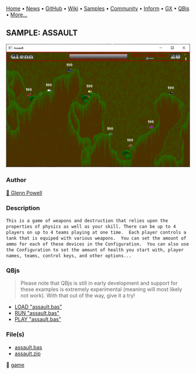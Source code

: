 [Home](https://qb64.com) • [News](../../news.md) • [GitHub](https://github.com/QB64Official/qb64) • [Wiki](https://github.com/QB64Official/qb64/wiki) • [Samples](../../samples.md) • [Community](../../community.md) • [Inform](../../inform.md) • [GX](../../gx.md) • [QBjs](../../qbjs.md) • [More...](../../more.md)

## SAMPLE: ASSAULT

![screenshot.png](img/screenshot.png)

### Author

[🐝 Glenn Powell](../glenn-powell.md) 

### Description

```text
This is a game of weapons and destruction that relies upon the properties of physics as well as your skill. There can be up to 4 players on up to 4 teams playing at one time.  Each player controls a tank that is equiped with various weapons.  You can set the amount of ammo for each of these devices in the Configuration.  You can also use the Configuration to set the amount of health you start with, player names, teams, control keys, and other options...
```

### QBjs

> Please note that QBjs is still in early development and support for these examples is extremely experimental (meaning will most likely not work). With that out of the way, give it a try!

* [LOAD "assault.bas"](https://v6p9d9t4.ssl.hwcdn.net/html/5963335/index.html?src=https://qb64.com/samples/assault/src/assault.bas)
* [RUN "assault.bas"](https://v6p9d9t4.ssl.hwcdn.net/html/5963335/index.html?mode=auto&src=https://qb64.com/samples/assault/src/assault.bas)
* [PLAY "assault.bas"](https://v6p9d9t4.ssl.hwcdn.net/html/5963335/index.html?mode=play&src=https://qb64.com/samples/assault/src/assault.bas)

### File(s)

* [assault.bas](src/assault.bas)
* [assault.zip](src/assault.zip)

🔗 [game](../game.md)
